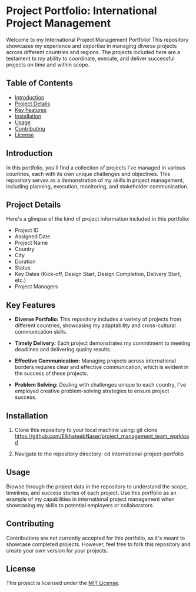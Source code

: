# Project Portfolio: International Project Management

Welcome to my International Project Management Portfolio! This repository showcases my experience and expertise in managing diverse projects across different countries and regions. The projects included here are a testament to my ability to coordinate, execute, and deliver successful projects on time and within scope.

## Table of Contents

- [Introduction](#introduction)
- [Project Details](#project-details)
- [Key Features](#key-features)
- [Installation](#installation)
- [Usage](#usage)
- [Contributing](#contributing)
- [License](#license)

## Introduction

In this portfolio, you'll find a collection of projects I've managed in various countries, each with its own unique challenges and objectives. This repository serves as a demonstration of my skills in project management, including planning, execution, monitoring, and stakeholder communication.

## Project Details

Here's a glimpse of the kind of project information included in this portfolio:

- Project ID
- Assigned Date
- Project Name
- Country
- City
- Duration
- Status
- Key Dates (Kick-off, Design Start, Design Completion, Delivery Start, etc.)
- Project Managers

## Key Features

- **Diverse Portfolio:** This repository includes a variety of projects from different countries, showcasing my adaptability and cross-cultural communication skills.
  
- **Timely Delivery:** Each project demonstrates my commitment to meeting deadlines and delivering quality results.
  
- **Effective Communication:** Managing projects across international borders requires clear and effective communication, which is evident in the success of these projects.
  
- **Problem Solving:** Dealing with challenges unique to each country, I've employed creative problem-solving strategies to ensure project success.

## Installation

1. Clone this repository to your local machine using:
git clone https://github.com/ElkhateebNaser/project_management_team_workload

2. Navigate to the repository directory:
cd international-project-portfolio


## Usage

Browse through the project data in the repository to understand the scope, timelines, and success stories of each project. Use this portfolio as an example of my capabilities in international project management when showcasing my skills to potential employers or collaborators.

## Contributing

Contributions are not currently accepted for this portfolio, as it's meant to showcase completed projects. However, feel free to fork this repository and create your own version for your projects.

## License

This project is licensed under the [MIT License](LICENSE).
